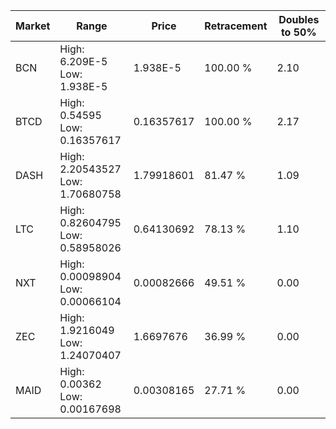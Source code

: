 | Market | Range | Price| Retracement | Doubles to 50% |
| --- | --- | --- | --- | --- |
| BCN | High: 6.209E-5<br />Low: 1.938E-5 | 1.938E-5 | 100.00 % | 2.10 |
| BTCD | High: 0.54595<br />Low: 0.16357617 | 0.16357617 | 100.00 % | 2.17 |
| DASH | High: 2.20543527<br />Low: 1.70680758 | 1.79918601 | 81.47 % | 1.09 |
| LTC | High: 0.82604795<br />Low: 0.58958026 | 0.64130692 | 78.13 % | 1.10 |
| NXT | High: 0.00098904<br />Low: 0.00066104 | 0.00082666 | 49.51 % | 0.00 |
| ZEC | High: 1.9216049<br />Low: 1.24070407 | 1.6697676 | 36.99 % | 0.00 |
| MAID | High: 0.00362<br />Low: 0.00167698 | 0.00308165 | 27.71 % | 0.00 |
